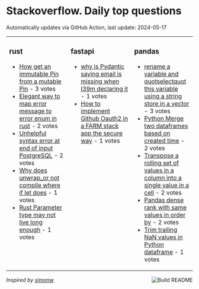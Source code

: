 # Stackoverflow. Daily top questions 

Automatically updates via GitHub Action, last update: <!-- date starts -->2024-05-17<!-- date ends -->


<table><tr><td valign="top" width="33%">

### rust
<!-- rust starts -->
* [How get an immutable Pin from a mutable Pin](https://stackoverflow.com/questions/78490640/how-get-an-immutable-pin-from-a-mutable-pin) - 3 votes
* [Elegant way to map error message to error enum in rust](https://stackoverflow.com/questions/78492621/elegant-way-to-map-error-message-to-error-enum-in-rust) - 2 votes
* [Unhelpful syntax error at end of input PostgreSQL](https://stackoverflow.com/questions/78491616/unhelpful-syntax-error-at-end-of-input-postgresql) - 2 votes
* [Why does unwrap_or not compile where if let does](https://stackoverflow.com/questions/78494508/why-does-unwrap-or-not-compile-where-if-let-does) - 1 votes
* [Rust Parameter type may not live long enough](https://stackoverflow.com/questions/78496202/rust-parameter-type-may-not-live-long-enough) - 1 votes
<!-- rust ends -->
</td><td valign="top" width="34%">


### fastapi
<!-- fastapi starts -->
* [why is Pydantic saying email is missing when I39m declaring it](https://stackoverflow.com/questions/78495832/why-is-pydantic-saying-email-is-missing-when-im-declaring-it) - 1 votes
* [How to implement Github Oauth2 in a FARM stack app the secure way](https://stackoverflow.com/questions/78492287/how-to-implement-github-oauth2-in-a-farm-stack-app-the-secure-way) - 1 votes
<!-- fastapi ends -->
</td><td valign="top" width="34%">


### pandas
<!-- pandas starts -->
* [rename a variable and quotselectquot this variable using a string store in a vector](https://stackoverflow.com/questions/78490421/rename-a-variable-and-select-this-variable-using-a-string-store-in-a-vector) - 3 votes
* [Python  Merge two dataframes based on created time](https://stackoverflow.com/questions/78489949/python-merge-two-dataframes-based-on-created-time) - 2 votes
* [Transpose a rolling set of values in a column into a single value in a cell](https://stackoverflow.com/questions/78491904/transpose-a-rolling-set-of-values-in-a-column-into-a-single-value-in-a-cell) - 2 votes
* [Pandas dense rank with same values in order by](https://stackoverflow.com/questions/78489029/pandas-dense-rank-with-same-values-in-order-by) - 2 votes
* [Trim trailing NaN values in Python dataframe](https://stackoverflow.com/questions/78491788/trim-trailing-nan-values-in-python-dataframe) - 1 votes
<!-- pandas ends -->
</td></tr></table>

<a href="https://github.com/hp0404/hp0404/actions"><img src="https://github.com/hp0404/hp0404/workflows/Build%20README/badge.svg" align="right" alt="Build README"></a> <p>*Inspired by  [simonw](https://github.com/simonw/simonw)*</p>
